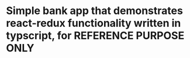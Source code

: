 # Simple bank app that demonstrates react-redux functionality written in typscript, for REFERENCE PURPOSE ONLY
